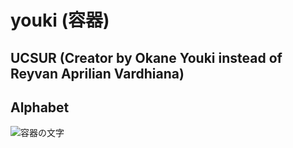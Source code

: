 # youki (容器)
## UCSUR (Creator by Okane Youki instead of Reyvan Aprilian Vardhiana)
## Alphabet
![容器の文字](https://github.com/user-attachments/assets/0ef3d914-0078-4960-8178-82f8e21bca74)
